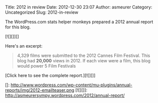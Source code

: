Title: 2012 in review
Date: 2012-12-30 23:07
Author: asmeurer
Category: Uncategorized
Slug: 2012-in-review

The WordPress.com stats helper monkeys prepared a 2012 annual report for
this blog.

[![][]][]

Here's an excerpt:

> 4,329 films were submitted to the 2012 Cannes Film Festival. This blog
> had **20,000** views in 2012. If each view were a film, this blog
> would power 5 Film Festivals

[Click here to see the complete report.][![][]]

  []: http://www.wordpress.com/wp-content/mu-plugins/annual-reports/img/2012-emailteaser.png
  [![][]]: http://asmeurersympy.wordpress.com/2012/annual-report/

